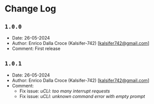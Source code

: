 # Change Log

## `1.0.0`

- Date: 26-05-2024
- Author: Enrico Dalla Croce (Kalsifer-742) [kalsifer742@gmail.com]
- Comment: First release

## `1.0.1`

- Date: 26-05-2024
- Author: Enrico Dalla Croce (Kalsifer-742) [kalsifer742@gmail.com]
- Comment:
  - Fix issue: _uCLI: too many interrupt requests_
  - Fix issue: _uCLI: unknown command error with empty prompt_

